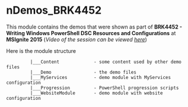 # nDemos_BRK4452
This module contains the demos that were shown as part of <B>BRK4452 - Writing Windows PowerShell DSC Resources and Configurations</B> at <B>MSIgnite 2015</B> (*Video of the session can be viewed [here](http://channel9.msdn.com/events/Ignite/2015/BRK4452)*)

Here is the module structure 
```
         |___Content             - some content used by other demo files
         |___Demo                - the demo files 
         |___MyServices          - demo module with MyServices configuration
         |___Progression         - PowerShell progression scripts
         |___WebsiteModule       - demo module with website configuration
         
  
  
